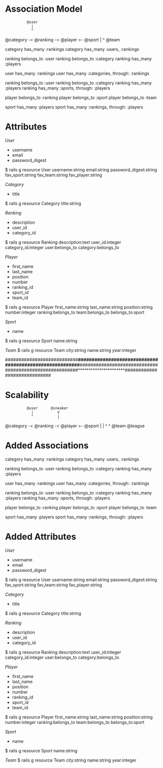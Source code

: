 # Association Model

              @user      
                |           
                ^           
@category -< @ranking -< @player >- @sport
                            |
                            ^
                          @team

category has_many :rankings
category has_many :users, :rankings

ranking belongs_to :user
ranking belongs_to :category
ranking has_many :players

user has_many :rankings
user has_many :categories, through: :rankings

ranking belongs_to :user
ranking belongs_to :category
ranking has_many :players
ranking has_many :sports, through: :players

player belongs_to :ranking
player belongs_to :sport
player belongs_to :team

sport has_many :players
sport has_many :rankings, through: :players

# Attributes

*User*
* username
* email
* password_digest

$ rails g resource User username:string email:string password_digest:string fav_sport:string fav_team:string fav_player:string

*Category*
* title

$ rails g resource Category title:string

*Ranking*
* description
* user_id
* category_id

$ rails g resource Ranking description:text user_id:integer category_id:integer user:belongs_to category:belongs_to

*Player*
* first_name
* last_name
* position
* number
* ranking_id
* sport_id
* team_id

$ rails g resource Player first_name:string last_name:string position:string number:integer ranking:belongs_to team:belongs_to belongs_to:sport

*Sport*
* name

$ rails g resource Sport name:string

*Team*
$ rails g resource Team city:string name:string year:integer

###########################**********************#############################
###########################**********************#############################
###########################**********************#############################

# Scalability

              @user      @sneaker   
                |           V         
                ^           |         
@category -< @ranking -< @player >- @sport
                            |          |
                            ^          ^
                          @team     @league

# Added Associations
category has_many :rankings
category has_many :users, :rankings

ranking belongs_to :user
ranking belongs_to :category
ranking has_many :players

user has_many :rankings
user has_many :categories, through: :rankings

ranking belongs_to :user
ranking belongs_to :category
ranking has_many :players
ranking has_many :sports, through: :players

player belongs_to :ranking
player belongs_to :sport
player belongs_to :team

sport has_many :players
sport has_many :rankings, through: :players

# Added Attributes

*User*
* username
* email
* password_digest

$ rails g resource User username:string email:string password_digest:string fav_sport:string fav_team:string fav_player:string

*Category*
* title

$ rails g resource Category title:string

*Ranking*
* description
* user_id
* category_id

$ rails g resource Ranking description:text user_id:integer category_id:integer user:belongs_to category:belongs_to

*Player*
* first_name
* last_name
* position
* number
* ranking_id
* sport_id
* team_id

$ rails g resource Player first_name:string last_name:string position:string number:integer ranking:belongs_to team:belongs_to belongs_to:sport

*Sport*
* name

$ rails g resource Sport name:string

*Team*
$ rails g resource Team city:string name:string year:integer
